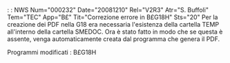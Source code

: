  :  : NWS Num="000232" Date="20081210" Rel="V2R3" Atr="S. Buffoli" Tem="TEC" App="B£" Tit="Correzione errore in B£G18H" Sts="20"
Per la creazione dei PDF nella G18 era necessaria l'esistenza della cartella TEMP all'interno della
cartella SMEDOC. Ora è stato fatto in modo che se questa è assente, venga automaticamente creata dal programma che genera il PDF.

Programmi modificati :  B£G18H
